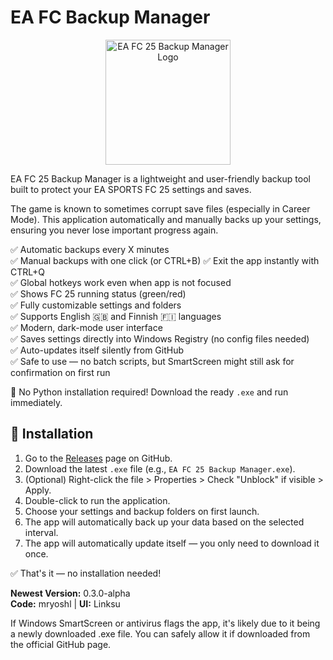# EA FC Backup Manager

<p align="center">
  <img src="https://media.discordapp.net/attachments/889153695042916382/1367591891054366740/65f37b13-5564-4916-ae28-6ddd3bb8673d.png?ex=681524b3&is=6813d333&hm=6283925d0d1224d1e5c7c4449b34bf1861c9dd46169bfef7f5a216d5b7674ca0&=&format=webp&quality=lossless&width=960&height=960" alt="EA FC 25 Backup Manager Logo" width="200"/>
</p>

EA FC 25 Backup Manager is a lightweight and user-friendly backup tool built to protect your EA SPORTS FC 25 settings and saves.

The game is known to sometimes corrupt save files (especially in Career Mode). This application automatically and manually backs up your settings, ensuring you never lose important progress again.

✅ Automatic backups every X minutes  
✅ Manual backups with one click (or CTRL+B)
✅ Exit the app instantly with CTRL+Q  
✅ Global hotkeys work even when app is not focused  
✅ Shows FC 25 running status (green/red)  
✅ Fully customizable settings and folders  
✅ Supports English 🇬🇧 and Finnish 🇫🇮 languages  
✅ Modern, dark-mode user interface  
✅ Saves settings directly into Windows Registry (no config files needed)  
✅ Auto-updates itself silently from GitHub  
✅ Safe to use — no batch scripts, but SmartScreen might still ask for confirmation on first run  

🔔 No Python installation required! Download the ready `.exe` and run immediately.

## 🚀 Installation

1. Go to the [Releases](https://github.com/Linksutin/EA-FC25-Backup-Manager/releases) page on GitHub.
2. Download the latest `.exe` file (e.g., `EA FC 25 Backup Manager.exe`).
3. (Optional) Right-click the file > Properties > Check "Unblock" if visible > Apply.
4. Double-click to run the application.
5. Choose your settings and backup folders on first launch.
6. The app will automatically back up your data based on the selected interval.
7. The app will automatically update itself — you only need to download it once.

✅ That's it — no installation needed!

**Newest Version:** 0.3.0-alpha  
**Code:** mryoshl | **UI:** Linksu

If Windows SmartScreen or antivirus flags the app, it's likely due to it being a newly downloaded .exe file. You can safely allow it if downloaded from the official GitHub page.
